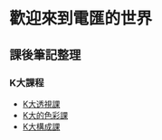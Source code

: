 # 歡迎來到電匯的世界

## 課後筆記整理

### K大課程
- [K大透視課](https://github.com/xiaozheSlashie/Telegraphic-Transfer/blob/main/K%E5%A4%A7/%E9%80%8F%E8%A6%96.md)
- [K大的色彩課](https://github.com/xiaozheSlashie/Telegraphic-Transfer/blob/main/K%E5%A4%A7/%E8%89%B2%E5%BD%A9.md)
- [K大構成課](https://github.com/xiaozheSlashie/Telegraphic-Transfer/blob/main/K%E5%A4%A7/%E6%A7%8B%E5%9C%96.md)